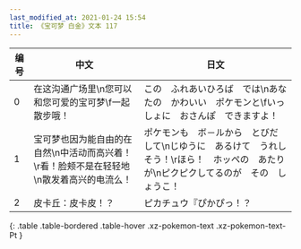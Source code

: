 ```yaml
---
last_modified_at: 2021-01-24 15:54
title: 《宝可梦 白金》文本 117
---
```

| 编号 | 中文 | 日文 |
| ---- | ---- | ---- |
| 0 | 在这沟通广场里\n您可以和您可爱的宝可梦\f一起散步哦！ | この　ふれあいひろば　では\nあなたの　かわいい　ポケモンと\fいっしょに　おさんぽ　できますよ！ |
| 1 | 宝可梦也因为能自由的在自然\n中活动而高兴着！\r看！脸颊不是在轻轻地\n散发着高兴的电流么！ | ポケモンも　ボ－ルから　とびだして\nじゆうに　あるけて　うれしそう！\rほら！　ホッペの　あたりが\nピクピクしてるのが　その　しょうこ！ |
| 2 | 皮卡丘：皮卡皮！？ | ピカチュウ『ぴかぴっ！？ |
{: .table .table-bordered .table-hover .xz-pokemon-text .xz-pokemon-text-Pt }